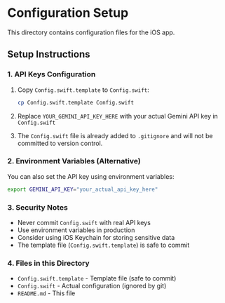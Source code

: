 # Configuration Setup

This directory contains configuration files for the iOS app.

## Setup Instructions

### 1. API Keys Configuration

1. Copy `Config.swift.template` to `Config.swift`:
   ```bash
   cp Config.swift.template Config.swift
   ```

2. Replace `YOUR_GEMINI_API_KEY_HERE` with your actual Gemini API key in `Config.swift`

3. The `Config.swift` file is already added to `.gitignore` and will not be committed to version control.

### 2. Environment Variables (Alternative)

You can also set the API key using environment variables:

```bash
export GEMINI_API_KEY="your_actual_api_key_here"
```

### 3. Security Notes

- Never commit `Config.swift` with real API keys
- Use environment variables in production
- Consider using iOS Keychain for storing sensitive data
- The template file (`Config.swift.template`) is safe to commit

### 4. Files in this Directory

- `Config.swift.template` - Template file (safe to commit)
- `Config.swift` - Actual configuration (ignored by git)
- `README.md` - This file

